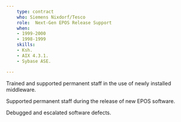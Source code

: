 ```yaml
---
    type: contract
    who: Siemens Nixdorf/Tesco
    role:  Next-Gen EPOS Release Support
    when: 
    - 1999-2000
    - 1998-1999
    skills:
    - Ksh.
    - AIX 4.3.1.
    - Sybase ASE.

---
```


Trained and supported permanent staff in the use of newly installed middleware.

Supported permanent staff during the release of new EPOS software.

Debugged and escalated software defects.

